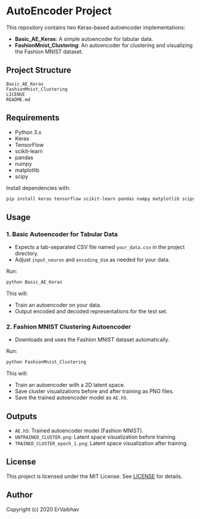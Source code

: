 
# AutoEncoder Project

This repository contains two Keras-based autoencoder implementations:

- **Basic_AE_Keras**: A simple autoencoder for tabular data.
- **FashionMnist_Clustering**: An autoencoder for clustering and visualizing the Fashion MNIST dataset.

## Project Structure

```
Basic_AE_Keras
FashionMnist_Clustering
LICENSE
README.md
```

## Requirements

- Python 3.x
- Keras
- TensorFlow
- scikit-learn
- pandas
- numpy
- matplotlib
- scipy

Install dependencies with:

```sh
pip install keras tensorflow scikit-learn pandas numpy matplotlib scipy
```

## Usage

### 1. Basic Autoencoder for Tabular Data

- Expects a tab-separated CSV file named `your_data.csv` in the project directory.
- Adjust `input_neuron` and `encoding_dim` as needed for your data.

Run:

```sh
python Basic_AE_Keras
```

This will:
- Train an autoencoder on your data.
- Output encoded and decoded representations for the test set.

### 2. Fashion MNIST Clustering Autoencoder

- Downloads and uses the Fashion MNIST dataset automatically.

Run:

```sh
python FashionMnist_Clustering
```

This will:
- Train an autoencoder with a 2D latent space.
- Save cluster visualizations before and after training as PNG files.
- Save the trained autoencoder model as `AE.h5`.

## Outputs

- `AE.h5`: Trained autoencoder model (Fashion MNIST).
- `UNTRAINED_CLUSTER.png`: Latent space visualization before training.
- `TRAINED_CLUSTER_epoch_1.png`: Latent space visualization after training.

## License

This project is licensed under the MIT License. See [LICENSE](LICENSE) for details.

## Author

Copyright (c) 2020 ErVaibhav
